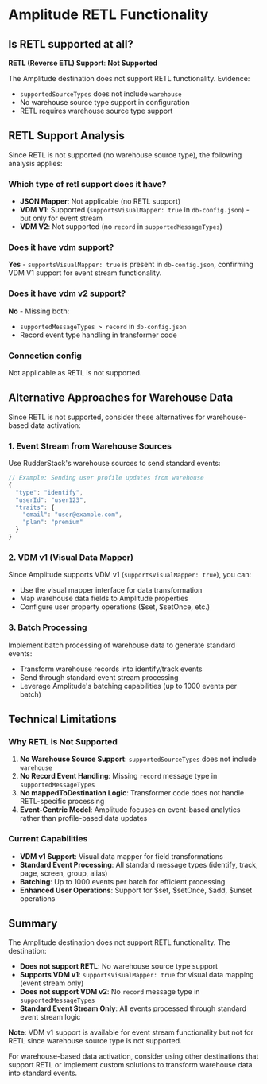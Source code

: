 # Amplitude RETL Functionality

## Is RETL supported at all?

**RETL (Reverse ETL) Support**: **Not Supported**

The Amplitude destination does not support RETL functionality. Evidence:
- `supportedSourceTypes` does not include `warehouse`
- No warehouse source type support in configuration
- RETL requires warehouse source type support

## RETL Support Analysis

Since RETL is not supported (no warehouse source type), the following analysis applies:

### Which type of retl support does it have?
- **JSON Mapper**: Not applicable (no RETL support)
- **VDM V1**: Supported (`supportsVisualMapper: true` in `db-config.json`) - but only for event stream
- **VDM V2**: Not supported (no `record` in `supportedMessageTypes`)

### Does it have vdm support?
**Yes** - `supportsVisualMapper: true` is present in `db-config.json`, confirming VDM V1 support for event stream functionality.

### Does it have vdm v2 support?
**No** - Missing both:
- `supportedMessageTypes > record` in `db-config.json`
- Record event type handling in transformer code

### Connection config
Not applicable as RETL is not supported.

## Alternative Approaches for Warehouse Data

Since RETL is not supported, consider these alternatives for warehouse-based data activation:

### 1. Event Stream from Warehouse Sources

Use RudderStack's warehouse sources to send standard events:

```javascript
// Example: Sending user profile updates from warehouse
{
  "type": "identify",
  "userId": "user123",
  "traits": {
    "email": "user@example.com",
    "plan": "premium"
  }
}
```

### 2. VDM v1 (Visual Data Mapper)

Since Amplitude supports VDM v1 (`supportsVisualMapper: true`), you can:
- Use the visual mapper interface for data transformation
- Map warehouse data fields to Amplitude properties
- Configure user property operations ($set, $setOnce, etc.)

### 3. Batch Processing

Implement batch processing of warehouse data to generate standard events:
- Transform warehouse records into identify/track events
- Send through standard event stream processing
- Leverage Amplitude's batching capabilities (up to 1000 events per batch)


## Technical Limitations

### Why RETL is Not Supported

1. **No Warehouse Source Support**: `supportedSourceTypes` does not include `warehouse`
2. **No Record Event Handling**: Missing `record` message type in `supportedMessageTypes`
3. **No mappedToDestination Logic**: Transformer code does not handle RETL-specific processing
4. **Event-Centric Model**: Amplitude focuses on event-based analytics rather than profile-based data updates

### Current Capabilities

- **VDM v1 Support**: Visual data mapper for field transformations
- **Standard Event Processing**: All standard message types (identify, track, page, screen, group, alias)
- **Batching**: Up to 1000 events per batch for efficient processing
- **Enhanced User Operations**: Support for $set, $setOnce, $add, $unset operations

## Summary

The Amplitude destination does not support RETL functionality. The destination:

- **Does not support RETL**: No warehouse source type support
- **Supports VDM v1**: `supportsVisualMapper: true` for visual data mapping (event stream only)
- **Does not support VDM v2**: No `record` message type in `supportedMessageTypes`
- **Standard Event Stream Only**: All events processed through standard event stream logic

**Note**: VDM v1 support is available for event stream functionality but not for RETL since warehouse source type is not supported.

For warehouse-based data activation, consider using other destinations that support RETL or implement custom solutions to transform warehouse data into standard events.

